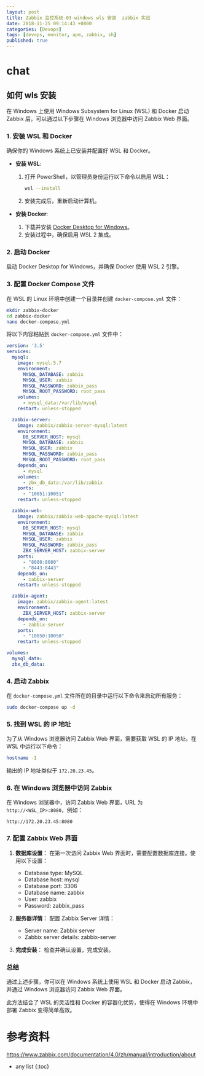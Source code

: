 ```yaml
---
layout: post
title: Zabbix 监控系统-03-windows wls 安装  zabbix 实战
date: 2018-11-25 09:14:43 +0800
categories: [Devops]
tags: [devops, monitor, apm, zabbix, sh]
published: true
---
```


# chat

## 如何 wls 安装

在 Windows 上使用 Windows Subsystem for Linux (WSL) 和 Docker 启动 Zabbix 后，可以通过以下步骤在 Windows 浏览器中访问 Zabbix Web 界面。

### 1. 安装 WSL 和 Docker

确保你的 Windows 系统上已安装并配置好 WSL 和 Docker。

- **安装 WSL**:
  1. 打开 PowerShell，以管理员身份运行以下命令以启用 WSL：

     ```sh
     wsl --install
     ```

  2. 安装完成后，重新启动计算机。

- **安装 Docker**:
  1. 下载并安装 [Docker Desktop for Windows](https://www.docker.com/products/docker-desktop)。
  2. 安装过程中，确保启用 WSL 2 集成。

### 2. 启动 Docker

启动 Docker Desktop for Windows，并确保 Docker 使用 WSL 2 引擎。

### 3. 配置 Docker Compose 文件

在 WSL 的 Linux 环境中创建一个目录并创建 `docker-compose.yml` 文件：

```sh
mkdir zabbix-docker
cd zabbix-docker
nano docker-compose.yml
```

将以下内容粘贴到 `docker-compose.yml` 文件中：

```yaml
version: '3.5'
services:
  mysql:
    image: mysql:5.7
    environment:
      MYSQL_DATABASE: zabbix
      MYSQL_USER: zabbix
      MYSQL_PASSWORD: zabbix_pass
      MYSQL_ROOT_PASSWORD: root_pass
    volumes:
      - mysql_data:/var/lib/mysql
    restart: unless-stopped

  zabbix-server:
    image: zabbix/zabbix-server-mysql:latest
    environment:
      DB_SERVER_HOST: mysql
      MYSQL_DATABASE: zabbix
      MYSQL_USER: zabbix
      MYSQL_PASSWORD: zabbix_pass
      MYSQL_ROOT_PASSWORD: root_pass
    depends_on:
      - mysql
    volumes:
      - zbx_db_data:/var/lib/zabbix
    ports:
      - "10051:10051"
    restart: unless-stopped

  zabbix-web:
    image: zabbix/zabbix-web-apache-mysql:latest
    environment:
      DB_SERVER_HOST: mysql
      MYSQL_DATABASE: zabbix
      MYSQL_USER: zabbix
      MYSQL_PASSWORD: zabbix_pass
      ZBX_SERVER_HOST: zabbix-server
    ports:
      - "8080:8080"
      - "8443:8443"
    depends_on:
      - zabbix-server
    restart: unless-stopped

  zabbix-agent:
    image: zabbix/zabbix-agent:latest
    environment:
      ZBX_SERVER_HOST: zabbix-server
    depends_on:
      - zabbix-server
    ports:
      - "10050:10050"
    restart: unless-stopped

volumes:
  mysql_data:
  zbx_db_data:
```

### 4. 启动 Zabbix

在 `docker-compose.yml` 文件所在的目录中运行以下命令来启动所有服务：

```sh
sudo docker-compose up -d
```

### 5. 找到 WSL 的 IP 地址

为了从 Windows 浏览器访问 Zabbix Web 界面，需要获取 WSL 的 IP 地址。在 WSL 中运行以下命令：

```sh
hostname -I
```

输出的 IP 地址类似于 `172.20.23.45`。

### 6. 在 Windows 浏览器中访问 Zabbix

在 Windows 浏览器中，访问 Zabbix Web 界面，URL 为 `http://<WSL_IP>:8080`，例如：

```
http://172.20.23.45:8080
```

### 7. 配置 Zabbix Web 界面

1. **数据库设置**：
   在第一次访问 Zabbix Web 界面时，需要配置数据库连接。使用以下设置：
   - Database type: MySQL
   - Database host: mysql
   - Database port: 3306
   - Database name: zabbix
   - User: zabbix
   - Password: zabbix_pass

2. **服务器详情**：
   配置 Zabbix Server 详情：
   - Server name: Zabbix server
   - Zabbix server details: zabbix-server

3. **完成安装**：
   检查并确认设置，完成安装。

### 总结

通过上述步骤，你可以在 Windows 系统上使用 WSL 和 Docker 启动 Zabbix，并通过 Windows 浏览器访问 Zabbix Web 界面。

此方法结合了 WSL 的灵活性和 Docker 的容器化优势，使得在 Windows 环境中部署 Zabbix 变得简单高效。

# 参考资料

https://www.zabbix.com/documentation/4.0/zh/manual/introduction/about

* any list
{:toc}